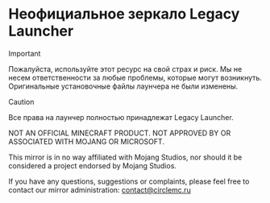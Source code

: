 # Неофициальное зеркало Legacy Launcher
> [!IMPORTANT]
> Пожалуйста, используйте этот ресурс на свой страх и риск. Мы не несем ответственности за любые проблемы, которые могут возникнуть. Оригинальные установочные файлы лаунчера не были изменены.

> [!CAUTION]
> Все права на лаунчер полностью принадлежат Legacy Launcher.

NOT AN OFFICIAL MINECRAFT PRODUCT. NOT APPROVED BY OR ASSOCIATED WITH MOJANG OR MICROSOFT.

This mirror is in no way affiliated with Mojang Studios, nor should it be considered a project endorsed by Mojang Studios.

If you have any questions, suggestions or complaints, please feel free to contact our mirror administration: contact@circlemc.ru
